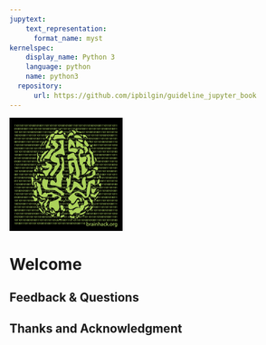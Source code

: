 ```yaml
---
jupytext:
    text_representation:
      format_name: myst
kernelspec:
    display_name: Python 3
    language: python
    name: python3
  repository:
      url: https://github.com/ipbilgin/guideline_jupyter_book
---
```


![brainhack-logo](static/brainhack-logo.png)

# Welcome


## Feedback & Questions


## Thanks and Acknowledgment
